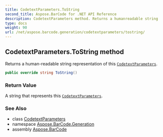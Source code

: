 ```yaml
---
title: CodetextParameters.ToString
second_title: Aspose.BarCode for .NET API Reference
description: CodetextParameters method. Returns a humanreadable string representation of this CodetextParameters
type: docs
weight: 90
url: /net/aspose.barcode.generation/codetextparameters/tostring/
---
```

## CodetextParameters.ToString method

Returns a human-readable string representation of this [`CodetextParameters`](../).

```csharp
public override string ToString()
```

### Return Value

A string that represents this [`CodetextParameters`](../).

### See Also

* class [CodetextParameters](../)
* namespace [Aspose.BarCode.Generation](../../codetextparameters/)
* assembly [Aspose.BarCode](../../../)


